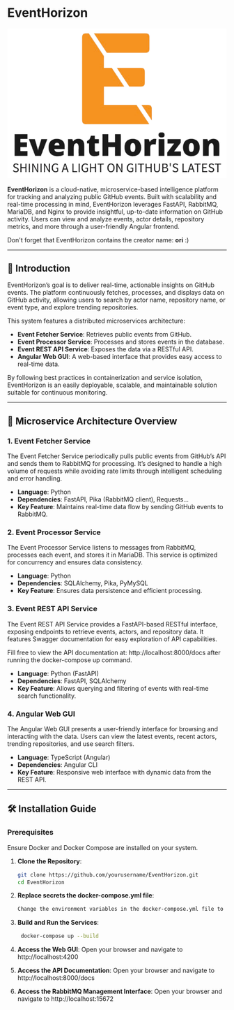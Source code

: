 # EventHorizon

![EventHorizon Logo](https://raw.githubusercontent.com/oririnat/EventHorizon/master/events-web-gui/src/assets/event_horizon_removebg.png)

**EventHorizon** is a cloud-native, microservice-based intelligence platform for tracking and analyzing public GitHub events. Built with scalability and real-time processing in mind, EventHorizon leverages FastAPI, RabbitMQ, MariaDB, and Nginx to provide insightful, up-to-date information on GitHub activity. Users can view and analyze events, actor details, repository metrics, and more through a user-friendly Angular frontend.

Don't forget that EventHorizon contains the creator name: **ori** :)

---

## 📖 Introduction

EventHorizon’s goal is to deliver real-time, actionable insights on GitHub events. The platform continuously fetches, processes, and displays data on GitHub activity, allowing users to search by actor name, repository name, or event type, and explore trending repositories. 

This system features a distributed microservices architecture:
- **Event Fetcher Service**: Retrieves public events from GitHub.
- **Event Processor Service**: Processes and stores events in the database.
- **Event REST API Service**: Exposes the data via a RESTful API.
- **Angular Web GUI**: A web-based interface that provides easy access to real-time data.

By following best practices in containerization and service isolation, EventHorizon is an easily deployable, scalable, and maintainable solution suitable for continuous monitoring.

---

## 🚀 Microservice Architecture Overview

### **1. Event Fetcher Service**
The Event Fetcher Service periodically pulls public events from GitHub’s API and sends them to RabbitMQ for processing. It’s designed to handle a high volume of requests while avoiding rate limits through intelligent scheduling and error handling.

- **Language**: Python
- **Dependencies**: FastAPI, Pika (RabbitMQ client), Requests...
- **Key Feature**: Maintains real-time data flow by sending GitHub events to RabbitMQ.

### **2. Event Processor Service**
The Event Processor Service listens to messages from RabbitMQ, processes each event, and stores it in MariaDB. This service is optimized for concurrency and ensures data consistency.

- **Language**: Python
- **Dependencies**: SQLAlchemy, Pika, PyMySQL
- **Key Feature**: Ensures data persistence and efficient processing.

### **3. Event REST API Service**
The Event REST API Service provides a FastAPI-based RESTful interface, exposing endpoints to retrieve events, actors, and repository data. It features Swagger documentation for easy exploration of API capabilities.

Fill free to view the API documentation at: http://localhost:8000/docs
after running the docker-compose up command.

- **Language**: Python (FastAPI)
- **Dependencies**: FastAPI, SQLAlchemy
- **Key Feature**: Allows querying and filtering of events with real-time search functionality.

### **4. Angular Web GUI**
The Angular Web GUI presents a user-friendly interface for browsing and interacting with the data. Users can view the latest events, recent actors, trending repositories, and use search filters.

- **Language**: TypeScript (Angular)
- **Dependencies**: Angular CLI
- **Key Feature**: Responsive web interface with dynamic data from the REST API.

---

## 🛠️ Installation Guide

### Prerequisites

Ensure Docker and Docker Compose are installed on your system.


1. **Clone the Repository**:
   ```bash
   git clone https://github.com/yourusername/EventHorizon.git
   cd EventHorizon
   ```
2. **Replace secrets the docker-compose.yml file**:
   ```bash
   Change the environment variables in the docker-compose.yml file to your own values.
   ```

3. **Build and Run the Services**:
   ```bash
    docker-compose up --build
    ```

4. **Access the Web GUI**:
    Open your browser and navigate to http://localhost:4200
    
5. **Access the API Documentation**:
    Open your browser and navigate to http://localhost:8000/docs

6. **Access the RabbitMQ Management Interface**:
    Open your browser and navigate to http://localhost:15672
    